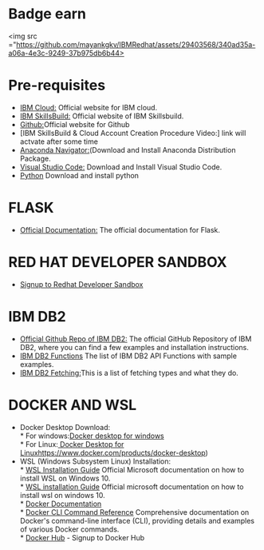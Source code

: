 
# Badge earn<br>
<img src ="https://github.com/mayankgkv/IBMRedhat/assets/29403568/340ad35a-a06a-4e3c-9249-37b975db6b44>


# Pre-requisites
* [IBM Cloud:](https://cloud.ibm.com/login) Official website for IBM cloud.<br>
* [IBM SkillsBuild:](https://www.ibm.com/academic/home) Official website of IBM Skillsbuild.<br>
* [Github:](https://github.com/)Official website for Github<br>
* [IBM SkillsBuild & Cloud Account Creation Procedure Video:] link will actvate after some time<br>
* [Anaconda Navigator:](https://www.anaconda.com/download)(Download and Install Anaconda Distribution Package.<br>
* [Visual Studio Code:](https://code.visualstudio.com/)  Download and Install Visual Studio Code.<br>
* [Python](https://www.python.org/downloads/release/python-3105/) Download and install python<br>


# FLASK
* [Official Documentation:](https://flask.palletsprojects.com/en/2.3.x/quickstart/#a-minimal-application) The official documentation for Flask.<br>

# RED HAT DEVELOPER SANDBOX
 * [Signup to Redhat Developer Sandbox](https://developers.redhat.com/developer-sandbox)<br>

# IBM DB2
* [Official Github Repo of IBM DB2:](https://github.com/ibmdb/python-ibmdb) The official GitHub Repository of IBM DB2, where you can find a few examples and installation instructions.<br>
* [IBM DB2 Functions](https://github.com/ibmdb/python-ibmdb/wiki/APIs)  The list of IBM DB2 API Functions with sample examples.<br>
* [IBM DB2 Fetching:](https://www.ibm.com/docs/en/dscp/10.1.0?topic=db-fetching-rows-columns-from-result-sets)This is a list of fetching types and what they do.<br>



# DOCKER AND WSL
 * Docker Desktop Download:<br>
       *  For windows:[Docker desktop for windows](https://www.docker.com/products/docker-desktop)<br>
       * For Linux:[ Docker Desktop for Linux](https://www.docker.com/products/docker-desktop)https://www.docker.com/products/docker-desktop)<br>
*  WSL (Windows Subsystem Linux) Installation:<br>
       * [WSL Installation Guide](https://docs.microsoft.com/en-us/windows/wsl/install-win1) Official Microsoft documentation on how to install WSL on Windows 10.<br>
       *  [WSL installation Guide](https://docs.docker.com/) Official microsoft documentation on how to install 
           wsl on windows 10.<br>
       *  [Docker Documentation ](https://docs.docker.com/)<br>
       *  [Docker CLI Command Reference](https://docs.docker.com/engine/reference/commandline/cli/) Comprehensive documentation on Docker's 
            command-line interface (CLI), providing details 
          and examples of various Docker commands.<br>
       *  [Docker Hub](https://hub.docker.com/) - Signup to Docker Hub<br>
